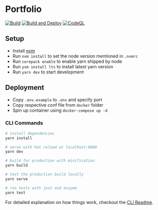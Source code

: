 # Portfolio

[![Build](https://github.com/adrijshikhar/adrijshikhar.github.io/actions/workflows/build.yml/badge.svg?branch=content)](https://github.com/adrijshikhar/adrijshikhar.github.io/actions/workflows/build.yml)
[![Build and Deploy](https://github.com/adrijshikhar/adrijshikhar.github.io/actions/workflows/deploy.yml/badge.svg?branch=content)](https://github.com/adrijshikhar/adrijshikhar.github.io/actions/workflows/deploy.yml)
[![CodeQL](https://github.com/adrijshikhar/adrijshikhar.github.io/actions/workflows/codeql-analysis.yml/badge.svg?branch=content)](https://github.com/adrijshikhar/adrijshikhar.github.io/actions/workflows/codeql-analysis.yml)

## Setup

- Install [nvm](https://github.com/nvm-sh/nvm)
- Run `nvm install` to set the node version mentioned in `.nvmrc`
- Run `corepack enable` to enable yarn shipped by node
- Run `yvm install lts` to install latest yarn version
- Run `yarn dev` to start development

## Deployment

- Copy `.env.example` to `.env` and specify port
- Copy respective conf file from `docker` folder
- Spin up container using `docker-compose up -d`

### CLI Commands

``` bash
# install dependencies
yarn install

# serve with hot reload at localhost:8080
yarn dev

# build for production with minification
yarn build

# test the production build locally
yarn serve

# run tests with jest and enzyme
yarn test
```

For detailed explanation on how things work, checkout the [CLI Readme](https://github.com/developit/preact-cli/blob/master/README.md).
